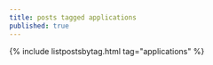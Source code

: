 ```yaml
---
title: posts tagged applications
published: true
---
```


{% include listpostsbytag.html tag="applications" %}